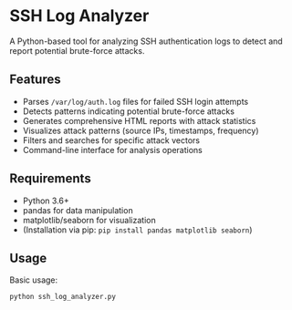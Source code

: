 # SSH Log Analyzer

A Python-based tool for analyzing SSH authentication logs to detect and report potential brute-force attacks.

## Features

- Parses `/var/log/auth.log` files for failed SSH login attempts
- Detects patterns indicating potential brute-force attacks
- Generates comprehensive HTML reports with attack statistics
- Visualizes attack patterns (source IPs, timestamps, frequency)
- Filters and searches for specific attack vectors
- Command-line interface for analysis operations

## Requirements

- Python 3.6+
- pandas for data manipulation
- matplotlib/seaborn for visualization
- (Installation via pip: `pip install pandas matplotlib seaborn`)

## Usage

Basic usage:

```bash
python ssh_log_analyzer.py
